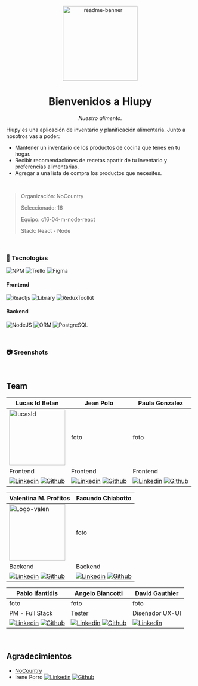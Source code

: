 <p align="center">
<img src="https://i.ibb.co/F5fjXVw/readme-banner.png" alt="readme-banner" border="0" height="200px">
</p>
<h1 align="center">
Bienvenidos a Hiupy
</h1>
<p align="center">
<i>Nuestro alimento.</i>
</p>

Hiupy es una aplicación de inventario y planificación alimentaria. Junto a nosotros vas a poder:

  -   Mantener un inventario de los productos de cocina que tenes en tu hogar.
  -   Recibir recomendaciones de recetas apartir de tu inventario y preferencias alimentarias.
  -   Agregar a una lista de compra los productos que necesites.

<br/>

> Organización: NoCountry
>
> Seleccionado: 16
>
> Equipo: c16-04-m-node-react
>
> Stack: React - Node

<br/>

### 🔧 Tecnologías

![NPM](https://img.shields.io/badge/npm-CB3837?style=for-the-badge&logo=npm&logoColor=white) ![Trello](https://img.shields.io/badge/Trello-0052CC?style=for-the-badge&logo=trello&logoColor=white) ![Figma](https://img.shields.io/badge/Figma-F24E1E?style=for-the-badge&logo=figma&logoColor=white)

#### Frontend

![Reactjs](https://img.shields.io/badge/React-20232A?style=for-the-badge&logo=react&logoColor=61DAFB) ![Library](https://img.shields.io/badge/Tailwind_CSS-38B2AC?style=for-the-badge&logo=tailwind-css&logoColor=white) ![ReduxToolkit](https://img.shields.io/badge/Redux-593D88?style=for-the-badge&logo=redux&logoColor=white)

#### Backend

![NodeJS](https://img.shields.io/badge/Node%20js-339933?style=for-the-badge&logo=nodedotjs&logoColor=white)  ![ORM](https://img.shields.io/badge/Sequelize-52B0E7?style=for-the-badge&logo=Sequelize&logoColor=white) ![PostgreSQL](https://img.shields.io/badge/PostgreSQL-316192?style=for-the-badge&logo=postgresql&logoColor=white)

<br/>

### 📷 Sreenshots

<br/>

## Team

|  Lucas Id Betan  | Jean Polo  | Paula Gonzalez  |
| ------------ | ------------ | ------------ |
| <img src="https://i.ibb.co/WvfY0qY/lucasId.png" alt="lucasId" border="0" height="150px" width="150px"> | foto  | foto  |
| Frontend  | Frontend  | Frontend  |
| [![Linkedin](https://img.shields.io/badge/LinkedIn-0077B5?style=for-the-badge&logo=linkedin&logoColor=white)](https://www.linkedin.com/in/lucas-id-betan-dev/) [![Github](https://img.shields.io/badge/GitHub-100000?style=for-the-badge&logo=github&logoColor=white)](https://github.com/Lidbetan) | [![Linkedin](https://img.shields.io/badge/LinkedIn-0077B5?style=for-the-badge&logo=linkedin&logoColor=white)](https://www.linkedin.com/in/jeanpolo15/) [![Github](https://img.shields.io/badge/GitHub-100000?style=for-the-badge&logo=github&logoColor=white)](https://github.com/jeanTULF) | [![Linkedin](https://img.shields.io/badge/LinkedIn-0077B5?style=for-the-badge&logo=linkedin&logoColor=white)](https://www.linkedin.com/in/paulatg/) [![Github](https://img.shields.io/badge/GitHub-100000?style=for-the-badge&logo=github&logoColor=white)](https://github.com/PauTG) |

| Valentina M. Profitos  | Facundo Chiabotto  |
| ------------ | ------------ |
|  <img src="https://i.ibb.co/dPddHyg/Logo-valen.png" alt="Logo-valen" border="0" height="150px" width="150px"> | foto  |
| Backend  | Backend  |
| [![Linkedin](    https://img.shields.io/badge/LinkedIn-0077B5?style=for-the-badge&logo=linkedin&logoColor=white)](https://www.linkedin.com/in/valentinaprofitos/) [![Github](https://img.shields.io/badge/GitHub-100000?style=for-the-badge&logo=github&logoColor=white)](https://github.com/ValenProfitos)  | [![Linkedin](    https://img.shields.io/badge/LinkedIn-0077B5?style=for-the-badge&logo=linkedin&logoColor=white)](https://www.linkedin.com/in/facuch/) [![Github](https://img.shields.io/badge/GitHub-100000?style=for-the-badge&logo=github&logoColor=white)](https://github.com/Facurro)  |

| Pablo Ifantidis  | Angelo Biancotti  | David Gauthier  |
| ------------ | ------------ | ------------ |
| foto  | foto  | foto  |
| PM - Full Stack  | Tester  | Diseñador UX-UI  |
| [![Linkedin](    https://img.shields.io/badge/LinkedIn-0077B5?style=for-the-badge&logo=linkedin&logoColor=white)](https://www.linkedin.com/in/pablo-ifantidis/) [![Github](https://img.shields.io/badge/GitHub-100000?style=for-the-badge&logo=github&logoColor=white)](https://github.com/jikaidoko)  | [![Linkedin](    https://img.shields.io/badge/LinkedIn-0077B5?style=for-the-badge&logo=linkedin&logoColor=white)](https://www.linkedin.com/in/angelobiancotti/) [![Github](https://img.shields.io/badge/GitHub-100000?style=for-the-badge&logo=github&logoColor=white)](https://github.com/AngeloBiancotti)  | [![Linkedin](https://img.shields.io/badge/LinkedIn-0077B5?style=for-the-badge&logo=linkedin&logoColor=white)](https://www.linkedin.com/in/david-gauthier-/)   |

<br/>

## Agradecimientos

- [NoCountry](https://www.nocountry.tech/)
- Irene Porro [![Linkedin](    https://img.shields.io/badge/LinkedIn-0077B5?style=for-the-badge&logo=linkedin&logoColor=white)](https://www.linkedin.com/in/ireneporro16/)
[![Github](https://img.shields.io/badge/GitHub-100000?style=for-the-badge&logo=github&logoColor=white)](https://github.com/ireneporro)